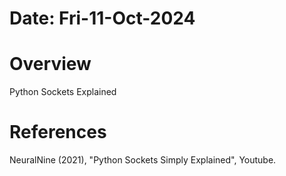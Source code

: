 #   Date: Fri-11-Oct-2024


#   Overview
Python Sockets Explained




#   References
NeuralNine (2021), "Python Sockets Simply Explained", Youtube.